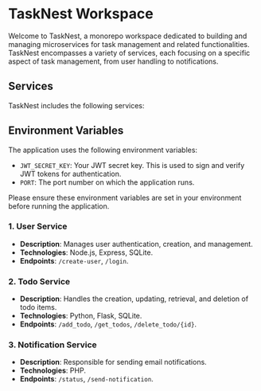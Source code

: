 # TaskNest Workspace

Welcome to TaskNest, a monorepo workspace dedicated to building and managing microservices for task management and related functionalities. TaskNest encompasses a variety of services, each focusing on a specific aspect of task management, from user handling to notifications.

## Services

TaskNest includes the following services:

## Environment Variables

The application uses the following environment variables:

- `JWT_SECRET_KEY`: Your JWT secret key. This is used to sign and verify JWT tokens for authentication.
- `PORT`: The port number on which the application runs.

Please ensure these environment variables are set in your environment before running the application.

### 1. User Service

- **Description**: Manages user authentication, creation, and management.
- **Technologies**: Node.js, Express, SQLite.
- **Endpoints**: `/create-user`, `/login`.

### 2. Todo Service

- **Description**: Handles the creation, updating, retrieval, and deletion of todo items.
- **Technologies**: Python, Flask, SQLite.
- **Endpoints**: `/add_todo`, `/get_todos`, `/delete_todo/{id}`.

### 3. Notification Service

- **Description**: Responsible for sending email notifications.
- **Technologies**: PHP.
- **Endpoints**: `/status`, `/send-notification`.


